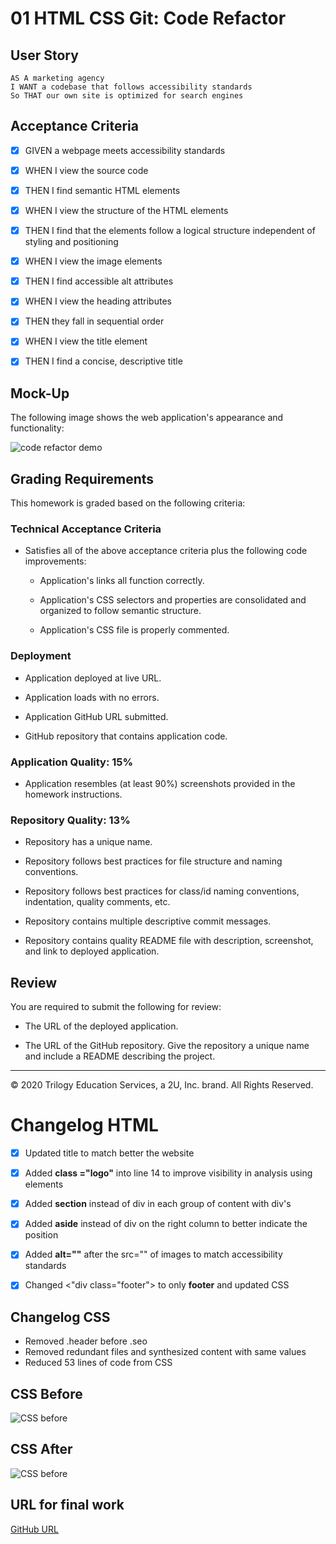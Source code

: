 # 01 HTML CSS Git: Code Refactor

## User Story

```
AS A marketing agency
I WANT a codebase that follows accessibility standards
So THAT our own site is optimized for search engines
```

## Acceptance Criteria


- [x] GIVEN a webpage meets accessibility standards
- [x] WHEN I view the source code
- [x] THEN I find semantic HTML elements
- [x] WHEN I view the structure of the HTML elements
- [x] THEN I find that the elements follow a logical structure independent of styling and positioning
- [x] WHEN I view the image elements
- [x] THEN I find accessible alt attributes
- [x] WHEN I view the heading attributes
- [x] THEN they fall in sequential order
- [x] WHEN I view the title element
- [x] THEN I find a concise, descriptive title


## Mock-Up

The following image shows the web application's appearance and functionality:

![code refactor demo](./Assets/01-html-css-git-homework-demo.png)


## Grading Requirements

This homework is graded based on the following criteria: 

### Technical Acceptance Criteria

* Satisfies all of the above acceptance criteria plus the following code improvements:

  * Application's links all function correctly.

  * Application's CSS selectors and properties are consolidated and organized to follow semantic structure.

  * Application's CSS file is properly commented.

### Deployment

* Application deployed at live URL.

* Application loads with no errors.

* Application GitHub URL submitted.

* GitHub repository that contains application code.

### Application Quality: 15%

* Application resembles (at least 90%) screenshots provided in the homework instructions.

### Repository Quality: 13%

* Repository has a unique name.

* Repository follows best practices for file structure and naming conventions.

* Repository follows best practices for class/id naming conventions, indentation, quality comments, etc.

* Repository contains multiple descriptive commit messages.

* Repository contains quality README file with description, screenshot, and link to deployed application.

## Review

You are required to submit the following for review:

* The URL of the deployed application.

* The URL of the GitHub repository. Give the repository a unique name and include a README describing the project.

- - -
© 2020 Trilogy Education Services, a 2U, Inc. brand. All Rights Reserved.



# Changelog HTML 


- [x] Updated title to match better the website
- [x] Added **class ="logo"** into line 14 to improve visibility in analysis using elements
- [x] Added **section** instead of div in each group of content with div's
- [x] Added **aside** instead of div on the right column to better indicate the position
- [x] Added **alt=""** after the src="" of images to match accessibility standards
- [x] Changed <"div class="footer"> to only **footer** and updated CSS


## Changelog CSS

* Removed .header before .seo
* Removed redundant files and synthesized content with same values
* Reduced 53 lines of code from CSS


## CSS Before

![CSS before](./Develop/assets/images/css-before.PNG)

## CSS After

![CSS before](./Develop/assets/images/css-after.PNG)

## URL for final work

[GitHub URL](https://wildnei.github.io/week1-homework-html-css/)